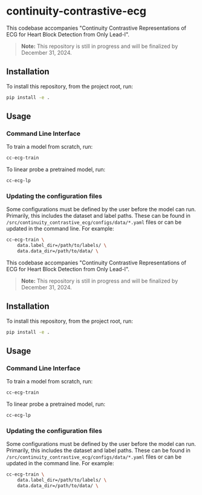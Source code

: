 # continuity-contrastive-ecg

This codebase accompanies "Continuity Contrastive Representations of ECG for Heart Block Detection from Only Lead-I".

> **Note:**
> This repository is still in progress and will be finalized by December 31, 2024.

## Installation

To install this repository, from the project root, run:

```bash
pip install -e .
```

## Usage

### Command Line Interface

To train a model from scratch, run:

```bash
cc-ecg-train
```

To linear probe a pretrained model, run:

```bash
cc-ecg-lp
```

### Updating the configuration files

Some configurations must be defined by the user before the model can run. Primarily, this includes the dataset and label paths. These can be found in `/src/continuity_contrastive_ecg/configs/data/*.yaml` files or can be updated in the command line.
For example:

```bash
cc-ecg-train \
    data.label_dir=/path/to/labels/ \
    data.data_dir=/path/to/data/ \
```

This codebase accompanies "Continuity Contrastive Representations of ECG for Heart Block Detection from Only Lead-I".

> **Note:**
> This repository is still in progress and will be finalized by December 31, 2024.

## Installation

To install this repository, from the project root, run:

```bash
pip install -e .
```

## Usage

### Command Line Interface

To train a model from scratch, run:

```bash
cc-ecg-train
```

To linear probe a pretrained model, run:

```bash
cc-ecg-lp
```

### Updating the configuration files

Some configurations must be defined by the user before the model can run. Primarily, this includes the dataset and label paths. These can be found in `/src/continuity_contrastive_ecg/configs/data/*.yaml` files or can be updated in the command line.
For example:

```bash
cc-ecg-train \
    data.label_dir=/path/to/labels/ \
    data.data_dir=/path/to/data/ \
```
